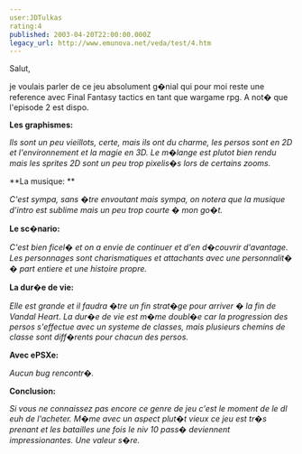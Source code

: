 ```yaml
---
user:JDTulkas
rating:4
published: 2003-04-20T22:00:00.000Z
legacy_url: http://www.emunova.net/veda/test/4.htm
---
```

Salut,  

je voulais parler de ce jeu absolument g�nial qui pour moi reste une reference avec Final Fantasy tactics en tant que wargame rpg. A not� que l'episode 2 est dispo.   

  

**Les graphismes:**  

_Ils sont un peu vieillots, certe, mais ils ont du charme, les persos sont en 2D et l'environnement et la magie en 3D. Le m�lange est plutot bien rendu mais les sprites 2D sont un peu trop pixelis�s lors de certains zooms._  

  

**La musique: **  

_C'est sympa, sans �tre envoutant mais sympa, on notera que la musique d'intro est sublime mais un peu trop courte � mon go�t._  

  

**Le sc�nario:**   

_C'est bien ficel� et on a envie de continuer et d'en d�couvrir d'avantage. Les personnages sont charismatiques et attachants avec une personnalit� � part entiere et une histoire propre._  

  

**La dur�e de vie:**  

_Elle est grande et il faudra �tre un fin strat�ge pour arriver � la fin de Vandal Heart. La dur�e de vie est m�me doubl�e car la progression des persos s'effectue avec un systeme de classes, mais plusieurs chemins de classe sont diff�rents pour chacun des persos._  

  

**Avec ePSXe:**  

_Aucun bug rencontr�._  

  

**Conclusion:**  

_Si vous ne connaissez pas encore ce genre de jeu c'est le moment de le dl euh de l'acheter. M�me avec un aspect plut�t vieux ce jeu est tr�s prenant et les batailles une fois le niv 10 pass� deviennent impressionantes. Une valeur s�re._